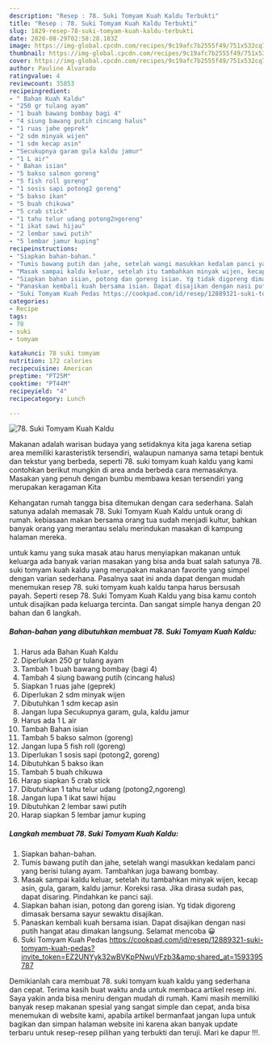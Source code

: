```yaml
---
description: "Resep : 78. Suki Tomyam Kuah Kaldu Terbukti"
title: "Resep : 78. Suki Tomyam Kuah Kaldu Terbukti"
slug: 1829-resep-78-suki-tomyam-kuah-kaldu-terbukti
date: 2020-08-29T02:58:28.183Z
image: https://img-global.cpcdn.com/recipes/9c19afc7b2555f49/751x532cq70/78-suki-tomyam-kuah-kaldu-foto-resep-utama.jpg
thumbnail: https://img-global.cpcdn.com/recipes/9c19afc7b2555f49/751x532cq70/78-suki-tomyam-kuah-kaldu-foto-resep-utama.jpg
cover: https://img-global.cpcdn.com/recipes/9c19afc7b2555f49/751x532cq70/78-suki-tomyam-kuah-kaldu-foto-resep-utama.jpg
author: Pauline Alvarado
ratingvalue: 4
reviewcount: 35853
recipeingredient:
- " Bahan Kuah Kaldu"
- "250 gr tulang ayam"
- "1 buah bawang bombay bagi 4"
- "4 siung bawang putih cincang halus"
- "1 ruas jahe geprek"
- "2 sdm minyak wijen"
- "1 sdm kecap asin"
- "Secukupnya garam gula kaldu jamur"
- "1 L air"
- " Bahan isian"
- "5 bakso salmon goreng"
- "5 fish roll goreng"
- "1 sosis sapi potong2 goreng"
- "5 bakso ikan"
- "5 buah chikuwa"
- "5 crab stick"
- "1 tahu telur udang potong2ngoreng"
- "1 ikat sawi hijau"
- "2 lembar sawi putih"
- "5 lembar jamur kuping"
recipeinstructions:
- "Siapkan bahan-bahan."
- "Tumis bawang putih dan jahe, setelah wangi masukkan kedalam panci yang berisi tulang ayam. Tambahkan juga bawang bombay."
- "Masak sampai kaldu keluar, setelah itu tambahkan minyak wijen, kecap asin, gula, garam, kaldu jamur. Koreksi rasa. Jika dirasa sudah pas, dapat disaring. Pindahkan ke panci saji."
- "Siapkan bahan isian, potong dan goreng isian. Yg tidak digoreng dimasak bersama sayur sewaktu disajikan."
- "Panaskan kembali kuah bersama isian. Dapat disajikan dengan nasi putih hangat atau dimakan langsung. Selamat mencoba 😀"
- "Suki Tomyam Kuah Pedas https://cookpad.com/id/resep/12889321-suki-tomyam-kuah-pedas?invite_token=EZ2UNYyk32wBVKpPNwuVFzb3&amp;shared_at=1593395787"
categories:
- Recipe
tags:
- 78
- suki
- tomyam

katakunci: 78 suki tomyam 
nutrition: 172 calories
recipecuisine: American
preptime: "PT25M"
cooktime: "PT44M"
recipeyield: "4"
recipecategory: Lunch

---
```



![78. Suki Tomyam Kuah Kaldu](https://img-global.cpcdn.com/recipes/9c19afc7b2555f49/751x532cq70/78-suki-tomyam-kuah-kaldu-foto-resep-utama.jpg)

Makanan adalah warisan budaya yang setidaknya kita jaga karena setiap area memiliki karasteristik tersendiri, walaupun namanya sama tetapi bentuk dan tekstur yang berbeda, seperti 78. suki tomyam kuah kaldu yang kami contohkan berikut mungkin di area anda berbeda cara memasaknya. Masakan yang penuh dengan bumbu membawa kesan tersendiri yang merupakan keragaman Kita



Kehangatan rumah tangga bisa ditemukan dengan cara sederhana. Salah satunya adalah memasak 78. Suki Tomyam Kuah Kaldu untuk orang di rumah. kebiasaan makan bersama orang tua sudah menjadi kultur, bahkan banyak orang yang merantau selalu merindukan masakan di kampung halaman mereka.

untuk kamu yang suka masak atau harus menyiapkan makanan untuk keluarga ada banyak varian masakan yang bisa anda buat salah satunya 78. suki tomyam kuah kaldu yang merupakan makanan favorite yang simpel dengan varian sederhana. Pasalnya saat ini anda dapat dengan mudah menemukan resep 78. suki tomyam kuah kaldu tanpa harus bersusah payah.
Seperti resep 78. Suki Tomyam Kuah Kaldu yang bisa kamu contoh untuk disajikan pada keluarga tercinta. Dan sangat simple hanya dengan 20 bahan dan 6 langkah.


<!--inarticleads1-->

##### Bahan-bahan yang dibutuhkan membuat 78. Suki Tomyam Kuah Kaldu:

1. Harus ada  Bahan Kuah Kaldu
1. Diperlukan 250 gr tulang ayam
1. Tambah 1 buah bawang bombay (bagi 4)
1. Tambah 4 siung bawang putih (cincang halus)
1. Siapkan 1 ruas jahe (geprek)
1. Diperlukan 2 sdm minyak wijen
1. Dibutuhkan 1 sdm kecap asin
1. Jangan lupa Secukupnya garam, gula, kaldu jamur
1. Harus ada 1 L air
1. Tambah  Bahan isian
1. Tambah 5 bakso salmon (goreng)
1. Jangan lupa 5 fish roll (goreng)
1. Diperlukan 1 sosis sapi (potong2, goreng)
1. Dibutuhkan 5 bakso ikan
1. Tambah 5 buah chikuwa
1. Harap siapkan 5 crab stick
1. Dibutuhkan 1 tahu telur udang (potong2,ngoreng)
1. Jangan lupa 1 ikat sawi hijau
1. Dibutuhkan 2 lembar sawi putih
1. Harap siapkan 5 lembar jamur kuping




<!--inarticleads2-->

##### Langkah membuat  78. Suki Tomyam Kuah Kaldu:

1. Siapkan bahan-bahan.
1. Tumis bawang putih dan jahe, setelah wangi masukkan kedalam panci yang berisi tulang ayam. Tambahkan juga bawang bombay.
1. Masak sampai kaldu keluar, setelah itu tambahkan minyak wijen, kecap asin, gula, garam, kaldu jamur. Koreksi rasa. Jika dirasa sudah pas, dapat disaring. Pindahkan ke panci saji.
1. Siapkan bahan isian, potong dan goreng isian. Yg tidak digoreng dimasak bersama sayur sewaktu disajikan.
1. Panaskan kembali kuah bersama isian. Dapat disajikan dengan nasi putih hangat atau dimakan langsung. Selamat mencoba 😀
1. Suki Tomyam Kuah Pedas https://cookpad.com/id/resep/12889321-suki-tomyam-kuah-pedas?invite_token=EZ2UNYyk32wBVKpPNwuVFzb3&amp;shared_at=1593395787




Demikianlah cara membuat 78. suki tomyam kuah kaldu yang sederhana dan cepat. Terima kasih buat waktu anda untuk membaca artikel resep ini. Saya yakin anda bisa meniru dengan mudah di rumah. Kami masih memiliki banyak resep makanan spesial yang sangat simple dan cepat, anda bisa menemukan di website kami, apabila artikel bermanfaat jangan lupa untuk bagikan dan simpan halaman website ini karena akan banyak update terbaru untuk resep-resep pilihan yang terbukti dan teruji. Mari ke dapur !!!. 
